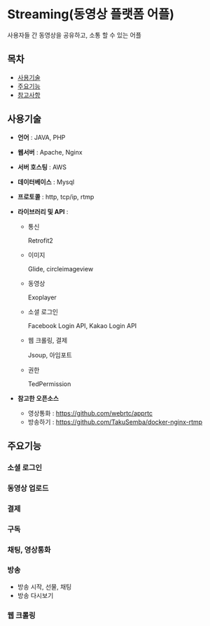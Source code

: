 # Streaming(동영상 플랫폼 어플)

사용자들 간 동영상을 공유하고, 소통 할 수 있는 어플


## 목차

- [사용기술](#사용기술)
- [주요기능](#주요기능)
- [참고사항](#참고사항)


## 사용기술

- **언어** :  JAVA, PHP

- **웹서버** :  Apache, Nginx

- **서버 호스팅** :  AWS

- **데이터베이스** :  Mysql

- **프로토콜** :  http, tcp/ip, rtmp

- **라이브러리 및 API** :  

  - 통신

    Retrofit2

  - 이미지

    Glide, circleimageview

  - 동영상

    Exoplayer

  - 소셜 로그인 

    Facebook Login API, Kakao Login API

  - 웹 크롤링, 결제

    Jsoup, 아임포트
  
  - 권한

    TedPermission


- **참고한 오픈소스**

  - 영상통화 : https://github.com/webrtc/apprtc
  - 방송하기 : https://github.com/TakuSemba/docker-nginx-rtmp


## 주요기능

### 소셜 로그인
### 동영상 업로드
### 결제
### 구독
### 채팅, 영상통화
### 방송
 - 방송 시작, 선물, 채팅
 - 방송 다시보기
### 웹 크롤링
